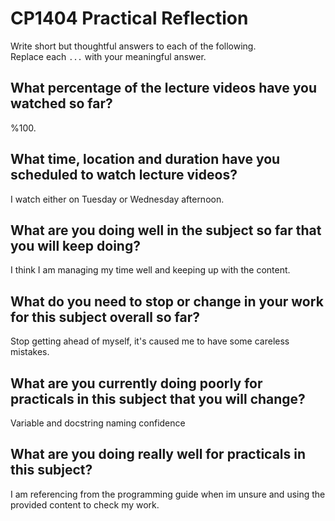 # CP1404 Practical Reflection

Write short but thoughtful answers to each of the following.  
Replace each `...` with your meaningful answer.

## What percentage of the lecture videos have you watched so far?

%100.

## What time, location and duration have you scheduled to watch lecture videos?

I watch either on Tuesday or Wednesday afternoon.

## What are you doing well in the subject so far that you will keep doing?

I think I am managing my time well and keeping up with the content.

## What do you need to stop or change in your work for this subject overall so far?

Stop getting ahead of myself, it's caused me to have some careless mistakes.

## What are you currently doing poorly for practicals in this subject that you will change?

Variable and docstring naming confidence

## What are you doing really well for practicals in this subject?

I am referencing from the programming guide when im unsure and using the provided content to check my work.